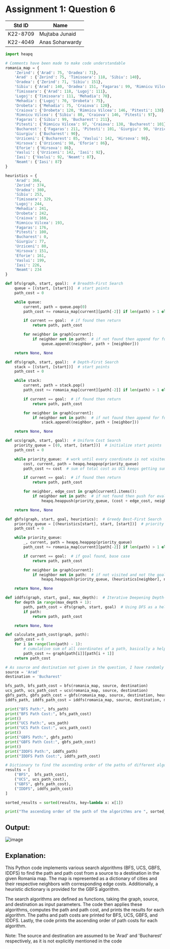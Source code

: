 # Assignment 1: Question 6

| Std ID   | Name           |
|----------|----------------|
| K22-8709 | Mujtaba Junaid |
| K22-4049 | Anas Soharwardy |

```python
import heapq

# Comments have been made to make code understandable
romania_map = {
    'Zerind': {'Arad': 75, 'Oradea': 71},
    'Arad' : {'Zerind': 75, 'Timisoara': 118, 'Sibiu': 140},
    'Oradea': {'Zerind': 71, 'Sibiu': 151},
    'Sibiu': {'Arad': 140, 'Oradea': 151, 'Fagaras': 99, 'Rimnicu Vilcea': 80},
    'Timisoara': {'Arad': 118, 'Lugoj': 111},
    'Lugoj': {'Timisoara': 111, 'Mehadia': 70},
    'Mehadia': {'Lugoj': 70, 'Drobeta': 75},
    'Drobeta': {'Mehadia': 75, 'Craiova': 120},
    'Craiova': {'Drobeta': 120, 'Rimnicu Vilcea': 146, 'Pitesti': 138},
    'Rimnicu Vilcea': {'Sibiu': 80, 'Craiova': 146, 'Pitesti': 97},
    'Fagaras': {'Sibiu': 99, 'Bucharest': 211},
    'Pitesti': {'Rimnicu Vilcea': 97, 'Craiova': 138, 'Bucharest': 101},
    'Bucharest': {'Fagaras': 211, 'Pitesti': 101, 'Giurgiu': 90, 'Urziceni': 85},
    'Giurgiu': {'Bucharest': 90},
    'Urziceni': {'Bucharest': 85, 'Vaslui': 142, 'Hirsova': 98},
    'Hirsova': {'Urziceni': 98, 'Eforie': 86},
    'Eforie': {'Hirsova': 86},
    'Vaslui': {'Urziceni': 142, 'Iasi': 92},
    'Iasi': {'Vaslui': 92, 'Neamt': 87},
    'Neamt': {'Iasi': 87}
}

heuristics = {
    'Arad': 366,
    'Zerind': 374,
    'Oradea': 380,
    'Sibiu': 253,
    'Timisoara': 329,
    'Lugoj': 244,
    'Mehadia': 241,
    'Drobeta': 242,
    'Craiova': 160,
    'Rimnicu Vilcea': 193,
    'Fagaras': 176,
    'Pitesti': 100,
    'Bucharest': 0,
    'Giurgiu': 77,
    'Urziceni': 80,
    'Hirsova': 151,
    'Eforie': 161,
    'Vaslui': 199,
    'Iasi': 226,
    'Neamt': 234
}

def bfs(graph, start, goal):  # Breadth-First Search
    queue = [(start, [start])]  # start points
    path_cost = 0

    while queue:
        current, path = queue.pop(0)
        path_cost += romania_map[current][path[-2]] if len(path) > 1 else 0  # take sum of path and check for invalid distances

        if current == goal:  # if found then return
            return path, path_cost

        for neighbor in graph[current]:
            if neighbor not in path:  # if not found then append for further evaluation
                queue.append((neighbor, path + [neighbor]))

    return None, None

def dfs(graph, start, goal):  # Depth-First Search
    stack = [(start, [start])]  # start points
    path_cost = 0

    while stack:
        current, path = stack.pop()
        path_cost += romania_map[current][path[-2]] if len(path) > 1 else 0  # take sum of path and check for invalid distances

        if current == goal:  # if found then return
            return path, path_cost

        for neighbor in graph[current]:
            if neighbor not in path:  # if not found then append for further evaluation
                stack.append((neighbor, path + [neighbor]))

    return None, None

def ucs(graph, start, goal):  # Uniform Cost Search
    priority_queue = [(0, start, [start])]  # initialize start points
    path_cost = 0

    while priority_queue:  # work until every coordinate is not visited
        cost, current, path = heapq.heappop(priority_queue)
        path_cost += cost  # sum of total cost as UCS keeps getting sum and looking for the shortest path amongst those.

        if current == goal:  # if found then return
            return path, path_cost

        for neighbor, edge_cost in graph[current].items():
            if neighbor not in path:  # if not found then push for evaluation
                heapq.heappush(priority_queue, (cost + edge_cost, neighbor, path + [neighbor]))

    return None, None

def gbfs(graph, start, goal, heuristics):  # Greedy Best-First Search
    priority_queue = [(heuristics[start], start, [start])]  # priority based on heuristics
    path_cost = 0

    while priority_queue:
        _, current, path = heapq.heappop(priority_queue)
        path_cost += romania_map[current][path[-2]] if len(path) > 1 else 0

        if current == goal:  # if goal found, base case
            return path, path_cost

        for neighbor in graph[current]:
            if neighbor not in path:  # if not visited and not the goal then push the distance for further evaluation
                heapq.heappush(priority_queue, (heuristics[neighbor], neighbor, path + [neighbor]))

    return None, None

def iddfs(graph, start, goal, max_depth):  # Iterative Deepening Depth-First Search
    for depth in range(max_depth + 1):
        path, path_cost = dfs(graph, start, goal)  # Using DFS as a helper function
        if path:
            return path, path_cost

    return None, None

def calculate_path_cost(graph, path):
    path_cost = 0
    for i in range(len(path) - 1):
        # cumulative sum of all coordinates of a path, basically a helper function of iterative depth-first search
        path_cost += graph[path[i]][path[i + 1]]
    return path_cost

# As source and destination not given in the question, I have randomly assumed them
source = 'Arad'
destination = 'Bucharest'

bfs_path, bfs_path_cost = bfs(romania_map, source, destination)
ucs_path, ucs_path_cost = ucs(romania_map, source, destination)
gbfs_path, gbfs_path_cost = gbfs(romania_map, source, destination, heuristics)
iddfs_path, iddfs_path_cost = iddfs(romania_map, source, destination, max_depth=10)

print("BFS Path:", bfs_path)
print("BFS Path Cost:", bfs_path_cost)
print()
print("UCS Path:", ucs_path)
print("UCS Path Cost:", ucs_path_cost)
print()
print("GBFS Path:", gbfs_path)
print("GBFS Path Cost:", gbfs_path_cost)
print()
print("IDDFS Path:", iddfs_path)
print("IDDFS Path Cost:", iddfs_path_cost)

# Dictionary to find the ascending order of the paths of different algorithms.
results = [
    ("BFS",  bfs_path_cost),
    ("UCS", ucs_path_cost),
    ("GBFS", gbfs_path_cost),
    ("IDDFS", iddfs_path_cost)
]

sorted_results = sorted(results, key=lambda x: x[1])

print("The ascending order of the path of the algorithms are ", sorted_results)

```
## Output:

![image](https://github.com/NUCES-Khi/assign1-7questions-anas-mujtaba/assets/160864816/15de1b0a-25d4-4e13-9d48-6df5e9f2f269)

## Explanation:
This Python code implements various search algorithms (BFS, UCS, GBFS, IDDFS) to find the path and path cost from a source to a destination in the given Romania map. The map is represented as a dictionary of cities and their respective neighbors with corresponding edge costs. Additionally, a heuristic dictionary is provided for the GBFS algorithm.

The search algorithms are defined as functions, taking the graph, source, and destination as input parameters. The code then applies these algorithms, computes the path and path cost, and prints the results for each algorithm. The paths and path costs are printed for BFS, UCS, GBFS, and IDDFS. Lastly, the code prints the ascending order of path costs for each algorithm.

Note: The source and destination are assumed to be 'Arad' and 'Bucharest' respectively, as it is not explicitly mentioned in the code

